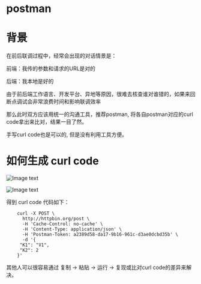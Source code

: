 # postman

# 背景

在前后联调过程中，经常会出现的对话情景是：

前端：我传的参数和请求的URL是对的

后端：我本地是好的

由于前后端工作语言、开发平台、异地等原因，很难去核查谁对谁错的，如果来回断点调试会非常浪费时间和影响联调效率

那么此时双方应该用统一的沟通工具，推荐postman, 将各自postman对应的curl code拿出来比对，结果一目了然。

手写curl code也是可以的, 但是没有利用工具方便。

# 如何生成 curl code

![Image text](https://github.com/liangzhifeng/postman/blob/master/img/1.jpeg)

![Image text](https://github.com/liangzhifeng/postman/blob/master/img/2.jpeg)

得到 curl code 代码如下：

        curl -X POST \
          http://httpbin.org/post \
          -H 'Cache-Control: no-cache' \
          -H 'Content-Type: application/json' \
          -H 'Postman-Token: a2389d58-da17-9b16-961c-d3ae0dcbd35b' \
          -d '{
         "K1": "V1",
         "K2": 2
        }'

其他人可以很容易通过 复制 -> 粘贴 -> 运行 -> 复现或比对curl code的差异来解决。
